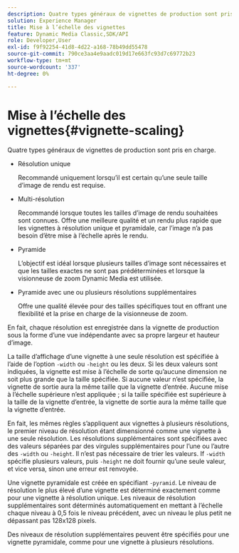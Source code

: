```yaml
---
description: Quatre types généraux de vignettes de production sont pris en charge.
solution: Experience Manager
title: Mise à l’échelle des vignettes
feature: Dynamic Media Classic,SDK/API
role: Developer,User
exl-id: f9f92254-41d8-4d22-a168-78b49dd55478
source-git-commit: 790ce3aa4e9aadc019d17e663fc93d7c69772b23
workflow-type: tm+mt
source-wordcount: '337'
ht-degree: 0%

---
```


# Mise à l’échelle des vignettes{#vignette-scaling}

Quatre types généraux de vignettes de production sont pris en charge.

* Résolution unique

   Recommandé uniquement lorsqu’il est certain qu’une seule taille d’image de rendu est requise.
* Multi-résolution

   Recommandé lorsque toutes les tailles d’image de rendu souhaitées sont connues. Offre une meilleure qualité et un rendu plus rapide que les vignettes à résolution unique et pyramidale, car l’image n’a pas besoin d’être mise à l’échelle après le rendu.
* Pyramide

   L’objectif est idéal lorsque plusieurs tailles d’image sont nécessaires et que les tailles exactes ne sont pas prédéterminées et lorsque la visionneuse de zoom Dynamic Media est utilisée.
* Pyramide avec une ou plusieurs résolutions supplémentaires

   Offre une qualité élevée pour des tailles spécifiques tout en offrant une flexibilité et la prise en charge de la visionneuse de zoom.

En fait, chaque résolution est enregistrée dans la vignette de production sous la forme d’une vue indépendante avec sa propre largeur et hauteur d’image.

La taille d’affichage d’une vignette à une seule résolution est spécifiée à l’aide de l’option `-width` ou `-height` ou les deux. Si les deux valeurs sont indiquées, la vignette est mise à l’échelle de sorte qu’aucune dimension ne soit plus grande que la taille spécifiée. Si aucune valeur n’est spécifiée, la vignette de sortie aura la même taille que la vignette d’entrée. Aucune mise à l’échelle supérieure n’est appliquée ; si la taille spécifiée est supérieure à la taille de la vignette d’entrée, la vignette de sortie aura la même taille que la vignette d’entrée.

En fait, les mêmes règles s’appliquent aux vignettes à plusieurs résolutions, le premier niveau de résolution étant dimensionné comme une vignette à une seule résolution. Les résolutions supplémentaires sont spécifiées avec des valeurs séparées par des virgules supplémentaires pour l’une ou l’autre des `-width` ou `-height`. Il n’est pas nécessaire de trier les valeurs. If `-width` spécifie plusieurs valeurs, puis `-height` ne doit fournir qu’une seule valeur, et vice versa, sinon une erreur est renvoyée.

Une vignette pyramidale est créée en spécifiant `-pyramid`. Le niveau de résolution le plus élevé d’une vignette est déterminé exactement comme pour une vignette à résolution unique. Les niveaux de résolution supplémentaires sont déterminés automatiquement en mettant à l’échelle chaque niveau à 0,5 fois le niveau précédent, avec un niveau le plus petit ne dépassant pas 128x128 pixels.

Des niveaux de résolution supplémentaires peuvent être spécifiés pour une vignette pyramidale, comme pour une vignette à plusieurs résolutions.
